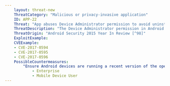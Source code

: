 ```yaml
---
    layout: threat-new
    ThreatCategory: "Malicious or privacy-invasive application"
    ID: APP-22
    Threat: "App abuses Device Administrator permission to avoid uninstallation"
    ThreatDescription: "The Device Administrator permission in Android is designed to allow enterprises to develop apps that can manage settings on users devices to enforce compliance with the enterprise mobile device security policy. Prior to Android 6.0, the Device Administrator role could enforce a policy that disabled uninstallation of an app. Malicious applications could abuse this behavior to gain persistence on the device. Since Android 6.0, users can always unregister a given app as a Device Administrator, which disables all associated policies and would restore the ability to uninstall the malicious app."
    ThreatOrigin: "Android Security 2015 Year In Review [^98]"
    ExploitExample:
    CVEExample:
    - CVE-2017-0594
    - CVE-2017-0595
    - CVE-2017-0596
    PossibleCountermeasures:
        "Ensure Android devices are running a recent version of the operating system. As described at 44:20 in the Google I/O 2016 \"What\'s new in Android security\" (https://www.youtube.com/watch?v=XZzLjllizYs), enhancements were made in Android M or N to ensure that all device admin apps can be uninstalled.":
            - Enterprise
            - Mobile Device User
---
```

